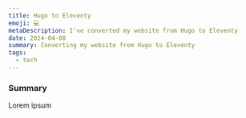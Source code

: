 ```yaml
---
title: Hugo to Eleventy
emoji: 💻
metaDescription: I've converted my website from Hugo to Eleventy
date: 2024-04-08
summary: Converting my website from Hugo to Eleventy
tags:
  - tech
---
```


### Summary

Lorem ipsum
